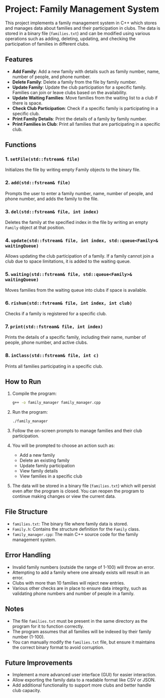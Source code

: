 # Project: Family Management System

This project implements a family management system in C++ which stores and manages data about families and their participation in clubs. The data is stored in a binary file (`families.txt`) and can be modified using various operations such as adding, deleting, updating, and checking the participation of families in different clubs.

## Features

- **Add Family**: Add a new family with details such as family number, name, number of people, and phone number.
- **Delete Family**: Delete a family from the file by family number.
- **Update Family**: Update the club participation for a specific family. Families can join or leave clubs based on the availability.
- **Update Waiting Families**: Move families from the waiting list to a club if there is space.
- **Check Club Participation**: Check if a specific family is participating in a specific club.
- **Print Family Details**: Print the details of a family by family number.
- **Print Families in Club**: Print all families that are participating in a specific club.

## Functions

### 1. `setFile(std::fstream& file)`
Initializes the file by writing empty Family objects to the binary file.

### 2. `add(std::fstream& file)`
Prompts the user to enter a family number, name, number of people, and phone number, and adds the family to the file.

### 3. `del(std::fstream& file, int index)`
Deletes the family at the specified index in the file by writing an empty `Family` object at that position.

### 4. `update(std::fstream& file, int index, std::queue<Family>& waitingQueue)`
Allows updating the club participation of a family. If a family cannot join a club due to space limitations, it is added to the waiting queue.

### 5. `waiting(std::fstream& file, std::queue<Family>& waitingQueue)`
Moves families from the waiting queue into clubs if space is available.

### 6. `rishum(std::fstream& file, int index, int club)`
Checks if a family is registered for a specific club.

### 7. `print(std::fstream& file, int index)`
Prints the details of a specific family, including their name, number of people, phone number, and active clubs.

### 8. `inClass(std::fstream& file, int c)`
Prints all families participating in a specific club.
## How to Run

1. Compile the program:
   ```bash
   g++ -o family_manager family_manager.cpp
   ```

2. Run the program:
   ```bash
   ./family_manager
   ```

3. Follow the on-screen prompts to manage families and their club participation.

4. You will be prompted to choose an action such as:
   - Add a new family
   - Delete an existing family
   - Update family participation
   - View family details
   - View families in a specific club

5. The data will be stored in a binary file (`families.txt`) which will persist even after the program is closed. You can reopen the program to continue making changes or view the current data.

## File Structure

- `families.txt`: The binary file where family data is stored.
- `Family.h`: Contains the structure definition for the `Family` class.
- `family_manager.cpp`: The main C++ source code for the family management system.

## Error Handling

- Invalid family numbers (outside the range of 1-100) will throw an error.
- Attempting to add a family where one already exists will result in an error.
- Clubs with more than 10 families will reject new entries.
- Various other checks are in place to ensure data integrity, such as validating phone numbers and number of people in a family.

## Notes

- The file `families.txt` must be present in the same directory as the program for it to function correctly.
- The program assumes that all families will be indexed by their family number (1-100).
- You can manually modify the `families.txt` file, but ensure it maintains the correct binary format to avoid corruption.

## Future Improvements

- Implement a more advanced user interface (GUI) for easier interaction.
- Allow exporting the family data to a readable format like CSV or JSON.
- Add additional functionality to support more clubs and better handle club capacity.

